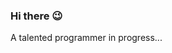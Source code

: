 ### Hi there 😉
A talented programmer in progress...
<!--
**Di9rem/Di9rem** is a ✨ _special_ ✨ repository because its `README.md` (this file) appears on your GitHub profile.

Here are some ideas to get you started:

- 🔭 I'm currently working on completing the studying course
- 🌱 I’m currently learning AI 
- 👯 I’m looking to collaborate on ppls with creativity
- 🤔 I’m looking for help with ...
- 💬 Ask me about ...
- 📫 How to reach me: telegram: @only_prxd
- 😄 Pronouns: Humans spend about 25 years sleeping during their lives.
- ⚡ Fun fact: Also im a musician as well
-->
